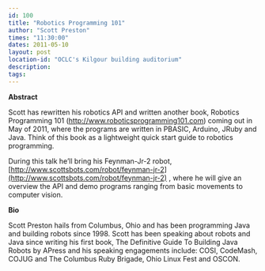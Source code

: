 ```yaml
---
id: 100
title: "Robotics Programming 101"
author: "Scott Preston"
times: "11:30:00"
dates: 2011-05-10
layout: post
location-id: "OCLC's Kilgour building auditorium"  
description: 
tags: 
---
```

 **Abstract**

Scott has rewritten his robotics API and written another book, Robotics Programming 101 (http://www.roboticsprogramming101.com) coming out in May of 2011, where the programs are written in PBASIC, Arduino, JRuby and Java. Think of this book as a lightweight quick start guide to robotics programming.  
  
During this talk he’ll bring his Feynman-Jr-2 robot, [http://www.scottsbots.com/robot/feynman-jr-2](http://www.scottsbots.com/robot/feynman-jr-2) , where he will give an overview the API and demo programs ranging from basic movements to computer vision.

**Bio**

Scott Preston hails from Columbus, Ohio and has been programming Java and building robots since 1998. Scott has been speaking about robots and Java since writing his first book, The Definitive Guide To Building Java Robots by APress and his speaking engagements include: COSI, CodeMash, COJUG and The Columbus Ruby Brigade, Ohio Linux Fest and OSCON.

